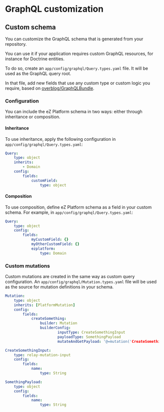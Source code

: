 # GraphQL customization

## Custom schema

You can customize the GraphQL schema that is generated from your repository.

You can use it if your application requires custom GraphQL resources, for instance for Doctrine entities.

To do so, create an `app/config/graphql/Query.types.yaml` file. It will be used as the GraphQL query root.

In that file, add new fields that use any custom type or custom logic you require, based
on [overblog/GraphQLBundle](https://github.com/overblog/GraphQLBundle).

### Configuration

You can include the eZ Platform schema in two ways: either through inheritance or composition.

#### Inheritance

To use inheritance, apply the following configuration in `app/config/graphql/Query.types.yaml`:

``` yaml
Query:
    type: object
    inherits:
        - Domain
    config:
        fields:
            customField:
                type: object
```

#### Composition

To use composition, define eZ Platform schema as a field in your custom schema.
For example, in `app/config/graphql/Query.types.yaml`:

``` yaml
Query:
    type: object
    config:
        fields:
            myCustomField: {}
            myOtherCustomField: {}
            ezplatform:
                type: Domain
```

### Custom mutations

Custom mutations are created in the same way as custom query configuration.
An `app/config/graphql/Mutation.types.yaml` file will be used as the source for mutation definitions in your schema.

``` yaml
Mutation:
    type: object
    inherits: [PlatformMutation]
    config:
        fields:
            createSomething:
                builder: Mutation
                builderConfig:
                        inputType: CreateSomethingInput
                        payloadType: SomethingPayload
                        mutateAndGetPayload: '@=mutation('CreateSomething', [value])'

CreateSomethingInput:
    type: relay-mutation-input
    config:
        fields:
            name:
                type: String

SomethingPayload:
    type: object
    config:
        fields:
            name:
                type: String

```
